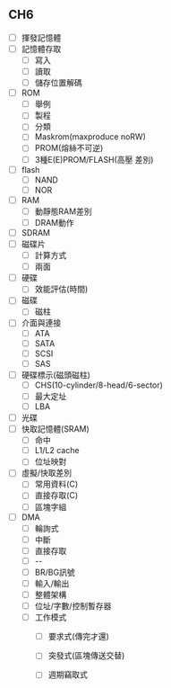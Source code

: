 ## CH6
- [ ] 揮發記憶體
- [ ] 記憶體存取
	- [ ] 寫入
	- [ ] 讀取
	- [ ] 儲存位置解碼
- [ ] ROM
	- [ ] 舉例
	- [ ] 製程
	- [ ] 分類
	- [ ] Maskrom(maxproduce noRW)
	- [ ] PROM(熔絲不可逆)
	- [ ] 3種E(E)PROM/FLASH(高壓 差別)
- [ ] flash
	- [ ] NAND
	- [ ] NOR
- [ ] RAM
	- [ ] 動靜態RAM差別
	- [ ] DRAM動作
- [ ] SDRAM
- [ ] 磁碟片
	- [ ] 計算方式
	- [ ] 兩面
- [ ] 硬碟
	- [ ] 效能評估(時間)
- [ ] 磁碟
	- [ ] 磁柱
- [ ] 介面與連接
	- [ ] ATA
	- [ ] SATA
	- [ ] SCSI
	- [ ] SAS
- [ ] 硬碟標示(磁頭磁柱)
	- [ ] CHS(10-cylinder/8-head/6-sector)
	- [ ] 最大定址
	- [ ] LBA
- [ ] 光碟
- [ ] 快取記憶體(SRAM)
	- [ ] 命中 
	- [ ] L1/L2 cache
	- [ ] 位址映對
- [ ] 虛擬/快取差別
	- [ ] 常用資料(C)
	- [ ] 直接存取(C)
	- [ ] 區塊字組
- [ ] DMA
	- [ ] 輪詢式
	- [ ] 中斷
	- [ ] 直接存取
	- [ ] --
	- [ ] BR/BG訊號
	- [ ] 輸入/輸出
	- [ ] 整體架構
	- [ ] 位址/字數/控制暫存器
	- [ ] 工作模式
		- [ ] 要求式(傳完才還)
		- [ ] 突發式(區塊傳送交替)
		- [ ] 週期竊取式


